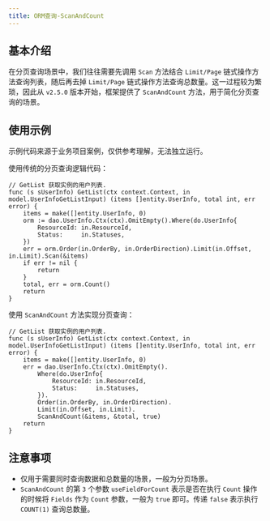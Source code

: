 ```yaml
---
title: ORM查询-ScanAndCount
---
```


## 基本介绍

在分页查询场景中，我们往往需要先调用 `Scan` 方法结合 `Limit/Page` 链式操作方法查询列表，随后再去掉 `Limit/Page` 链式操作方法查询总数量。这一过程较为繁琐，因此从 `v2.5.0` 版本开始，框架提供了 `ScanAndCount` 方法，用于简化分页查询的场景。

## 使用示例

示例代码来源于业务项目案例，仅供参考理解，无法独立运行。

使用传统的分页查询逻辑代码：

```
// GetList 获取实例的用户列表.
func (s sUserInfo) GetList(ctx context.Context, in model.UserInfoGetListInput) (items []entity.UserInfo, total int, err error) {
	items = make([]entity.UserInfo, 0)
	orm := dao.UserInfo.Ctx(ctx).OmitEmpty().Where(do.UserInfo{
		ResourceId: in.ResourceId,
		Status:     in.Statuses,
	})
	err = orm.Order(in.OrderBy, in.OrderDirection).Limit(in.Offset, in.Limit).Scan(&items)
	if err != nil {
		return
	}
	total, err = orm.Count()
	return
}
```

使用 `ScanAndCount` 方法实现分页查询：

```
// GetList 获取实例的用户列表.
func (s sUserInfo) GetList(ctx context.Context, in model.UserInfoGetListInput) (items []entity.UserInfo, total int, err error) {
	items = make([]entity.UserInfo, 0)
	err = dao.UserInfo.Ctx(ctx).OmitEmpty().
		Where(do.UserInfo{
			ResourceId: in.ResourceId,
			Status:     in.Statuses,
		}).
		Order(in.OrderBy, in.OrderDirection).
		Limit(in.Offset, in.Limit).
		ScanAndCount(&items, &total, true)
	return
}
```

## 注意事项

- 仅用于需要同时查询数据和总数量的场景，一般为分页场景。
- `ScanAndCount` 的第 `3` 个参数 `useFieldForCount` 表示是否在执行 `Count` 操作的时候将 `Fields` 作为 `Count` 参数，一般为 `true` 即可。传递 `false` 表示执行 `COUNT(1)` 查询总数量。
